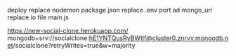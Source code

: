 deploy
replace nodemon package.json
replace .env port ad mongo_uri 
replace io file main.js

https://new-social-clone.herokuapp.com/
 mongodb+srv://socialclone:hE1YNTQusRyBWtlf@cluster0.znrvv.mongodb.net/socialclone?retryWrites=true&w=majority